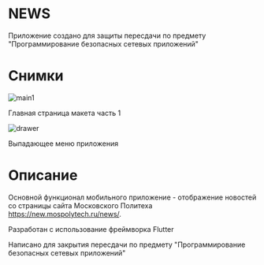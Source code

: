 # NEWS

Приложение создано для защиты пересдачи по предмету "Программирование безопасных сетевых приложений"

# Снимки

![main1](https://user-images.githubusercontent.com/66256597/141457119-3d34700c-7378-49b0-afcf-8c8b916fc7ec.png)

Главная страница макета часть 1

![drawer](https://user-images.githubusercontent.com/66256597/141457297-e68275dd-8f59-4936-bc81-565d80efba8b.png)

Выпадающее меню приложения

# Описание

Основной функционал мобильного приложение - отображение новостей со страницы сайта Московского Политеха https://new.mospolytech.ru/news/.

Разработан с использование фреймворка Flutter

Написано для закрытия пересдачи по предмету "Программирование безопасных сетевых приложений"
